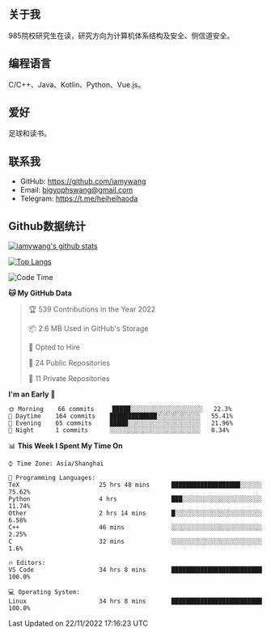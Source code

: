 ## 关于我

985院校研究生在读，研究方向为计算机体系结构及安全、侧信道安全。

## 编程语言

C/C++、Java、Kotlin、Python、Vue.js。

## 爱好

足球和读书。

## 联系我

- GitHub: https://github.com/iamywang
- Email: bigyophswang@gmail.com
- Telegram: https://t.me/heiheihaoda

## Github数据统计

[![iamywang's github stats](https://github-readme-stats.vercel.app/api?username=iamywang&count_private=true&show_icons=true)]()

[![Top Langs](https://github-readme-stats.vercel.app/api/top-langs/?username=iamywang&layout=compact)]()

<!--START_SECTION:waka-->
![Code Time](http://img.shields.io/badge/Code%20Time-616%20hrs%2056%20mins-blue)

**🐱 My GitHub Data** 

> 🏆 539 Contributions in the Year 2022
 > 
> 📦 2.6 MB Used in GitHub's Storage 
 > 
> 💼 Opted to Hire
 > 
> 📜 24 Public Repositories 
 > 
> 🔑 11 Private Repositories  
 > 
**I'm an Early 🐤** 

```text
🌞 Morning    66 commits     █████░░░░░░░░░░░░░░░░░░░░   22.3% 
🌆 Daytime    164 commits    █████████████░░░░░░░░░░░░   55.41% 
🌃 Evening    65 commits     █████░░░░░░░░░░░░░░░░░░░░   21.96% 
🌙 Night      1 commits      ░░░░░░░░░░░░░░░░░░░░░░░░░   0.34%

```


📊 **This Week I Spent My Time On** 

```text
⌚︎ Time Zone: Asia/Shanghai

💬 Programming Languages: 
TeX                      25 hrs 48 mins      ███████████████████░░░░░░   75.62% 
Python                   4 hrs               ███░░░░░░░░░░░░░░░░░░░░░░   11.74% 
Other                    2 hrs 14 mins       █░░░░░░░░░░░░░░░░░░░░░░░░   6.58% 
C++                      46 mins             ░░░░░░░░░░░░░░░░░░░░░░░░░   2.25% 
C                        32 mins             ░░░░░░░░░░░░░░░░░░░░░░░░░   1.6%

🔥 Editors: 
VS Code                  34 hrs 8 mins       █████████████████████████   100.0%

💻 Operating System: 
Linux                    34 hrs 8 mins       █████████████████████████   100.0%

```


 Last Updated on 22/11/2022 17:16:23 UTC
<!--END_SECTION:waka-->
